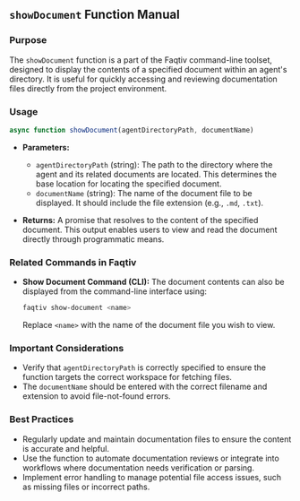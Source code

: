 ## `showDocument` Function Manual

### Purpose
The `showDocument` function is a part of the Faqtiv command-line toolset, designed to display the contents of a specified document within an agent's directory. It is useful for quickly accessing and reviewing documentation files directly from the project environment.

### Usage

```javascript
async function showDocument(agentDirectoryPath, documentName)
```

- **Parameters:**
  - `agentDirectoryPath` (string): The path to the directory where the agent and its related documents are located. This determines the base location for locating the specified document.
  - `documentName` (string): The name of the document file to be displayed. It should include the file extension (e.g., `.md`, `.txt`).

- **Returns:** A promise that resolves to the content of the specified document. This output enables users to view and read the document directly through programmatic means.

### Related Commands in Faqtiv

- **Show Document Command (CLI):** The document contents can also be displayed from the command-line interface using:

  ```bash
  faqtiv show-document <name>
  ```

  Replace `<name>` with the name of the document file you wish to view.

### Important Considerations

- Verify that `agentDirectoryPath` is correctly specified to ensure the function targets the correct workspace for fetching files.
- The `documentName` should be entered with the correct filename and extension to avoid file-not-found errors.

### Best Practices

- Regularly update and maintain documentation files to ensure the content is accurate and helpful.
- Use the function to automate documentation reviews or integrate into workflows where documentation needs verification or parsing.
- Implement error handling to manage potential file access issues, such as missing files or incorrect paths.